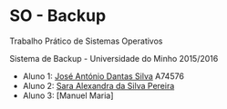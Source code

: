 # SO - Backup
Trabalho Prático de Sistemas Operativos

Sistema de Backup - Universidade do Minho 2015/2016

* Aluno 1: [José António Dantas Silva](https://github.com/zesilva63) A74576
* Aluno 2: [Sara Alexandra da Silva Pereira]()
* Aluno 3: [Manuel Maria]
